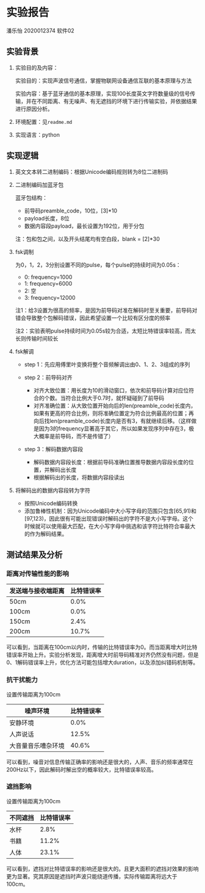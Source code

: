 # 实验报告

潘乐怡 2020012374 软件02

## 实验背景

1. 实验目的及内容：

   实验目的：实现声波信号通信，掌握物联网设备通信互联的基本原理与方法

   实验内容：基于蓝牙通信的基本原理，实现100长度英文字符数量级的信号传输，并在不同距离、有无噪声、有无遮挡的环境下进行传输实验，并依据结果进行原因分析。

2. 环境配置：见`readme.md`

3. 实现语言：python

## 实现逻辑

1. 英文文本转二进制编码：根据Unicode编码规则转为8位二进制码

2. 二进制编码加蓝牙包

   蓝牙包结构：

   - 前导码preamble_code，10位，[3]*10
   - payload长度，8位
   - 数据内容段payload，最长设置为192位，用于分包

   注：包和包之间，以及开头结尾均有空白段，blank = [2]*30

3. fsk调制

   为0，1，2，3分别设置不同的pulse，每个pulse的持续时间为0.05s：

   - 0: frequency=1000
   - 1: frequency=6000
   - 2: 空
   - 3: frequency=12000

   注1：给3设置为很高的频率，是因为前导码对准在解码时至关重要，前导码对错会导致整个包解码错误，因此希望设置一个比较有区分度的频率

   注2：实验表明pulse持续时间为0.05s较为合适，太短比特错误率较高，而太长则传输时间较长

4. fsk解调

   - step 1：先应用傅里叶变换将整个音频解调出由0、1、2、3组成的序列
   - step 2：前导码对齐
     - 对齐大致位置：用长度为10的滑动窗口，依次和前导码计算对应位符合的个数。当符合比例大于0.7时，就怀疑碰到了前导码
     - 对齐准确位置：从大致位置开始向后的len(preamble_code)长度内，如果有更高的符合比例，则将准确位置定为符合比例最高的位置；再向后找len(preamble_code)长度内是否有3，有就继续后移。（这样做是因为3的frequency显著高于其它，所以如果发现序列中存在3，极大概率是前导码，而不是传错了）

   - step 3：解码数据内容段
     - 解码数据内容段长度：根据前导码准确位置推导数据内容段长度的位置，并解码出长度
     - 根据解码出的长度，将数据内容段读出

5. 将解码出的数据内容段转为字符

   - 按照Unicode编码转换
   - 添加鲁棒性机制：因为Unicode编码中大小写字母的范围只包含[65,91)和[97,123)，因此很有可能出现错误时解码出的字符不是大小写字母。这个时候就可以使用最大匹配，在大小写字母中挑选和该字符比特符合率最大的作为解码结果。

## 测试结果及分析

### 距离对传输性能的影响

| 发送端与接收端距离 | 比特错误率 |
| ------------------ | ---------- |
| 50cm               | 0.0%       |
| 100cm              | 0.0%       |
| 150cm              | 2.4%       |
| 200cm              | 10.7%      |

可以看到，当距离在100cm以内时，传输的比特错误率为0。而当距离增大时比特错误率开始上升。实验分析发现，距离增大时前导码精准对齐仍然没有问题，但是0、1解码错误率上升，优化方法可能包括增大duration，以及添加纠错码机制等。

### 抗干扰能力

设置传输距离为100cm

| 噪声环境           | 比特错误率 |
| ------------------ | ---------- |
| 安静环境           | 0.0%       |
| 人声说话           | 12.5%      |
| 大音量音乐嘈杂环境 | 40.6%      |

可以看到，噪音对信息传输正确率的影响还是很大的，人声、音乐的频率通常在200Hz以下，因此解码时解出空的概率较大，比特错误率较高。

### 遮挡影响

设置传输距离为100cm

| 不同遮挡 | 比特错误率 |
| -------- | ---------- |
| 水杯     | 2.8%       |
| 书籍     | 11.2%      |
| 人体     | 23.1%      |

可以看到，遮挡对比特错误率的影响还是很大的。且更大面积的遮挡对效果的影响更为显著。究其原因是遮挡时声波只能绕道传播，实际传输距离将远大于100cm。
